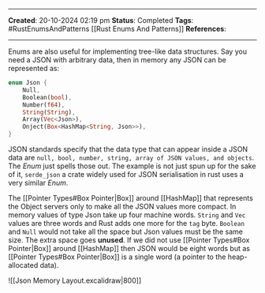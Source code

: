 _____
**Created**: 20-10-2024 02:19 pm
**Status**: Completed
**Tags**: #RustEnumsAndPatterns [[Rust Enums And Patterns]]
**References**: 
______

Enums are also useful for implementing tree-like data structures. Say you need a JSON with arbitrary data, then in memory any JSON can be represented as:
```rust
enum Json {
	Null,
	Boolean(bool),
	Number(f64),
	String(String),
	Array(Vec<Json>),
	Onject(Box<HashMap<String, Json>>),
}
```

JSON standards specify that the data type that can appear inside a JSON data are `null, bool, number, string, array of JSON values, and objects`. The *Enum* just spells those out. The example is not just spun up for the sake of it, `serde_json` a crate widely used for JSON serialisation in rust uses a very similar *Enum*.

The [[Pointer Types#Box Pointer|Box]] around [[HashMap]] that represents the Object servers only to make all the JSON values more compact. In memory values of type Json take up four machine words. `String` and `Vec` values are three words and Rust adds one more for the `tag` byte. `Boolean` and `Null` would not take all the space but Json values must be the same size. The extra space goes **unused**.
If we did not use [[Pointer Types#Box Pointer|Box]] around [[HashMap]] then JSON would be eight words but as [[Pointer Types#Box Pointer|Box]] is a single word (a pointer to the heap-allocated data).

![[Json Memory Layout.excalidraw|800]]